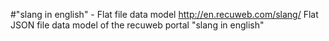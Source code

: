 #"slang in english" - Flat file data model
http://en.recuweb.com/slang/
Flat JSON file data model of the recuweb portal "slang in english"
